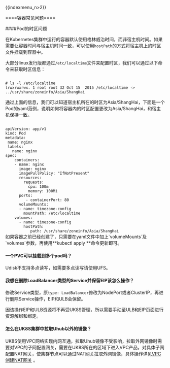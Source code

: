 {{indexmenu_n>2}}

====容器常见问题====

####Pod的时区问题

在Kubernetes集群中运行的容器默认使用格林威治时间，而非宿主机时间。如果需要让容器时间与宿主机时间一致，可以使用`hostPath`的方式将宿主机上的时区文件挂载到容器中。

大部分linux发行版都通过`/etc/localtime`文件来配置时区，我们可以通过以下命令来获取时区信息：

<code>
# ls -l /etc/localtime
lrwxrwxrwx. 1 root root 32 Oct 15  2015 /etc/localtime -> ../usr/share/zoneinfo/Asia/ShangHai
</code>

通过上面的信息，我们可以知道宿主机所在的时区为Asia/ShangHai，下面是一个Pod的yaml范例，说明如何将容器内的时区配置更改为Asia/ShangHai，和宿主机保持一致。

<code yaml>
apiVersion: app/v1
kind: Pod
metadata:
 name: nginx
 labels:
   name: nginx
spec:
    containers:
    - name: nginx
      image: nginx
      imagePullPolicy: "IfNotPresent"
      resources:
        requests:
          cpu: 100m
          memory: 100Mi
      ports:
         - containerPort: 80
      volumeMounts:
      - name: timezone-config
        mountPath: /etc/localtime
    volumes:
      - name: timezone-config
        hostPath:
           path: /usr/share/zoneinfo/Asia/ShangHai
</code>
如果容器之前已经创建了，只需要在yaml文件中加上`volumeMounts`及`volumes`参数，再使用**kubectl apply **命令更新即可。

#### 一个PVC可以挂载到多个pod吗？
Udisk不支持多点读写，如需要多点读写请使用UFS。

#### 我想在删除LoadBalancer类型的Service并保留EIP该怎么操作？

修改Service类型，原`type: LoadBalancer`修改为NodePort或者ClusterIP，再进行删除Service操作，EIP和ULB会保留。

因该操作EIP和ULB资源将不再受UK8S管理，所以需要手动至ULB和EIP页面进行资源解绑和绑定。

#### 怎么在UK8S集群中拉取Uhub以外的镜像？

UK8S使用VPC网络实现内网互通，拉取Uhub镜像不受影响，拉取外网镜像时需要对VPC的子网配置网关，需要在UK8S所在的区域下进入VPC产品，对具体子网配置NAT网关，使集群节点可以通过NAT网关拉取外网镜像，具体操作详见[VPC创建NAT网关](https://docs.ucloud.cn/network/vpc/briefguide/step4)
。